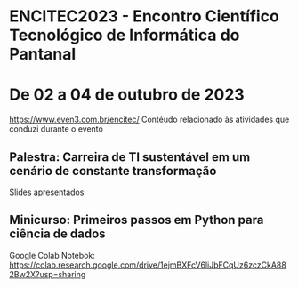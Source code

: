 # ENCITEC2023 - Encontro Científico Tecnológico de Informática do Pantanal
# De 02 a 04 de outubro de 2023
https://www.even3.com.br/encitec/
Contéudo relacionado às atividades que conduzi durante o evento

## Palestra: Carreira de TI sustentável em um cenário de constante transformação
Slides apresentados

## Minicurso: Primeiros passos em Python para ciência de dados
Google Colab Notebok: https://colab.research.google.com/drive/1ejmBXFcV6liJbFCqUz6zczCkA882Bw2X?usp=sharing
